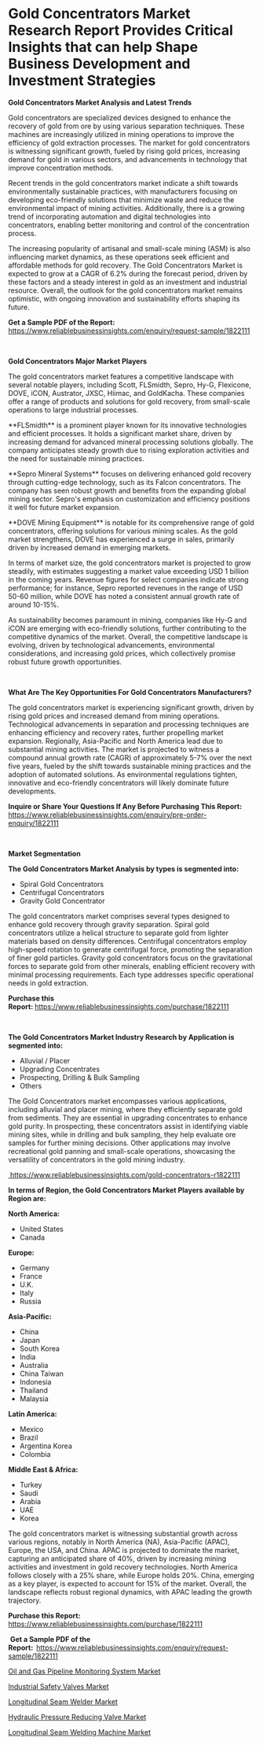 <p><h1>Gold Concentrators Market Research Report Provides Critical Insights that can help Shape Business Development and Investment Strategies</h1></p><p><strong>Gold Concentrators Market Analysis and Latest Trends</strong></p>
<p><p>Gold concentrators are specialized devices designed to enhance the recovery of gold from ore by using various separation techniques. These machines are increasingly utilized in mining operations to improve the efficiency of gold extraction processes. The market for gold concentrators is witnessing significant growth, fueled by rising gold prices, increasing demand for gold in various sectors, and advancements in technology that improve concentration methods.</p><p>Recent trends in the gold concentrators market indicate a shift towards environmentally sustainable practices, with manufacturers focusing on developing eco-friendly solutions that minimize waste and reduce the environmental impact of mining activities. Additionally, there is a growing trend of incorporating automation and digital technologies into concentrators, enabling better monitoring and control of the concentration process. </p><p>The increasing popularity of artisanal and small-scale mining (ASM) is also influencing market dynamics, as these operations seek efficient and affordable methods for gold recovery. The Gold Concentrators Market is expected to grow at a CAGR of 6.2% during the forecast period, driven by these factors and a steady interest in gold as an investment and industrial resource. Overall, the outlook for the gold concentrators market remains optimistic, with ongoing innovation and sustainability efforts shaping its future.</p></p>
<p><strong>Get a Sample PDF of the Report:&nbsp;</strong> <a href="https://www.reliablebusinessinsights.com/enquiry/request-sample/1822111?utm_campaign=950&utm_medium=2&utm_source=Github&utm_content=ia&utm_term=18022025&utm_id=gold-concentrators">https://www.reliablebusinessinsights.com/enquiry/request-sample/1822111</a></p>
<p>&nbsp;</p>
<p><strong>Gold Concentrators Major Market Players</strong></p>
<p><p>The gold concentrators market features a competitive landscape with several notable players, including Scott, FLSmidth, Sepro, Hy-G, Flexicone, DOVE, iCON, Austrator, JXSC, Hiimac, and GoldKacha. These companies offer a range of products and solutions for gold recovery, from small-scale operations to large industrial processes.</p><p>**FLSmidth** is a prominent player known for its innovative technologies and efficient processes. It holds a significant market share, driven by increasing demand for advanced mineral processing solutions globally. The company anticipates steady growth due to rising exploration activities and the need for sustainable mining practices.</p><p>**Sepro Mineral Systems** focuses on delivering enhanced gold recovery through cutting-edge technology, such as its Falcon concentrators. The company has seen robust growth and benefits from the expanding global mining sector. Sepro's emphasis on customization and efficiency positions it well for future market expansion.</p><p>**DOVE Mining Equipment** is notable for its comprehensive range of gold concentrators, offering solutions for various mining scales. As the gold market strengthens, DOVE has experienced a surge in sales, primarily driven by increased demand in emerging markets.</p><p>In terms of market size, the gold concentrators market is projected to grow steadily, with estimates suggesting a market value exceeding USD 1 billion in the coming years. Revenue figures for select companies indicate strong performance; for instance, Sepro reported revenues in the range of USD 50-60 million, while DOVE has noted a consistent annual growth rate of around 10-15%.</p><p>As sustainability becomes paramount in mining, companies like Hy-G and iCON are emerging with eco-friendly solutions, further contributing to the competitive dynamics of the market. Overall, the competitive landscape is evolving, driven by technological advancements, environmental considerations, and increasing gold prices, which collectively promise robust future growth opportunities.</p></p>
<p>&nbsp;</p>
<p><strong>What Are The Key Opportunities For Gold Concentrators Manufacturers?</strong></p>
<p><p>The gold concentrators market is experiencing significant growth, driven by rising gold prices and increased demand from mining operations. Technological advancements in separation and processing techniques are enhancing efficiency and recovery rates, further propelling market expansion. Regionally, Asia-Pacific and North America lead due to substantial mining activities. The market is projected to witness a compound annual growth rate (CAGR) of approximately 5-7% over the next five years, fueled by the shift towards sustainable mining practices and the adoption of automated solutions. As environmental regulations tighten, innovative and eco-friendly concentrators will likely dominate future developments.</p></p>
<p><strong>Inquire or Share Your Questions If Any Before Purchasing This Report:</strong> <a href="https://www.reliablebusinessinsights.com/enquiry/pre-order-enquiry/1822111?utm_campaign=950&utm_medium=2&utm_source=Github&utm_content=ia&utm_term=18022025&utm_id=gold-concentrators">https://www.reliablebusinessinsights.com/enquiry/pre-order-enquiry/1822111</a></p>
<p>&nbsp;</p>
<p><strong>Market Segmentation</strong></p>
<p><strong>The Gold Concentrators Market Analysis by types is segmented into:</strong></p>
<p><ul><li>Spiral Gold Concentrators</li><li>Centrifugal Concentrators</li><li>Gravity Gold Concentrator</li></ul></p>
<p><p>The gold concentrators market comprises several types designed to enhance gold recovery through gravity separation. Spiral gold concentrators utilize a helical structure to separate gold from lighter materials based on density differences. Centrifugal concentrators employ high-speed rotation to generate centrifugal force, promoting the separation of finer gold particles. Gravity gold concentrators focus on the gravitational forces to separate gold from other minerals, enabling efficient recovery with minimal processing requirements. Each type addresses specific operational needs in gold extraction.</p></p>
<p><strong>Purchase this Report:&nbsp;</strong><a href="https://www.reliablebusinessinsights.com/purchase/1822111?utm_campaign=950&utm_medium=2&utm_source=Github&utm_content=ia&utm_term=18022025&utm_id=gold-concentrators">https://www.reliablebusinessinsights.com/purchase/1822111</a></p>
<p>&nbsp;</p>
<p><strong>The Gold Concentrators Market Industry Research by Application is segmented into:</strong></p>
<p><ul><li>Alluvial / Placer</li><li>Upgrading Concentrates</li><li>Prospecting, Drilling & Bulk Sampling</li><li>Others</li></ul></p>
<p><p>The Gold Concentrators market encompasses various applications, including alluvial and placer mining, where they efficiently separate gold from sediments. They are essential in upgrading concentrates to enhance gold purity. In prospecting, these concentrators assist in identifying viable mining sites, while in drilling and bulk sampling, they help evaluate ore samples for further mining decisions. Other applications may involve recreational gold panning and small-scale operations, showcasing the versatility of concentrators in the gold mining industry.</p></p>
<p><a href="https://www.reliablebusinessinsights.com/gold-concentrators-r1822111?utm_campaign=950&utm_medium=2&utm_source=Github&utm_content=ia&utm_term=18022025&utm_id=gold-concentrators">&nbsp;https://www.reliablebusinessinsights.com/gold-concentrators-r1822111</a></p>
<p><strong>In terms of Region, the Gold Concentrators Market Players available by Region are:</strong></p>
<p>
    <p> <strong> North America: </strong>
        <ul>
            <li>United States</li>
            <li>Canada</li>
        </ul>
        </p> 
    <p> <strong> Europe: </strong>
        <ul>
            <li>Germany</li>
            <li>France</li>
            <li>U.K.</li>
            <li>Italy</li>
            <li>Russia</li>
        </ul>
        </p> 
    <p> <strong> Asia-Pacific: </strong>
        <ul>
            <li>China</li>
            <li>Japan</li>
            <li>South Korea</li>
            <li>India</li>
            <li>Australia</li>
            <li>China Taiwan</li>
            <li>Indonesia</li>
            <li>Thailand</li>
            <li>Malaysia</li>
        </ul>
        </p> 
    <p> <strong> Latin America: </strong>
        <ul>
            <li>Mexico</li>
            <li>Brazil</li>
            <li>Argentina Korea</li>
            <li>Colombia</li>
        </ul>
        </p> 
    <p> <strong> Middle East & Africa: </strong>
        <ul>
            <li>Turkey</li>
            <li>Saudi</li>
            <li>Arabia</li>
            <li>UAE</li>
            <li>Korea</li>
        </ul>
    </p>
    </p>
<p><p>The gold concentrators market is witnessing substantial growth across various regions, notably in North America (NA), Asia-Pacific (APAC), Europe, the USA, and China. APAC is projected to dominate the market, capturing an anticipated share of 40%, driven by increasing mining activities and investment in gold recovery technologies. North America follows closely with a 25% share, while Europe holds 20%. China, emerging as a key player, is expected to account for 15% of the market. Overall, the landscape reflects robust regional dynamics, with APAC leading the growth trajectory.</p></p>
<p><strong>Purchase this Report: </strong><a href="https://www.reliablebusinessinsights.com/purchase/1822111?utm_campaign=950&utm_medium=2&utm_source=Github&utm_content=ia&utm_term=18022025&utm_id=gold-concentrators">https://www.reliablebusinessinsights.com/purchase/1822111</a></p>
<p>&nbsp;<strong>Get a Sample PDF of the Report:&nbsp;&nbsp;</strong><a href="https://www.reliablebusinessinsights.com/enquiry/request-sample/1822111?utm_campaign=950&utm_medium=2&utm_source=Github&utm_content=ia&utm_term=18022025&utm_id=gold-concentrators">https://www.reliablebusinessinsights.com/enquiry/request-sample/1822111</a></p>
<p><strong></strong></p>
<p><p><a href="https://github.com/lateshab69/Market-Research-Report-List-1/blob/main/oil-and-gas-pipeline-monitoring-system-market.md?utm_campaign=950&utm_medium=2&utm_source=Github&utm_content=ia&utm_term=18022025&utm_id=gold-concentrators">Oil and Gas Pipeline Monitoring System Market</a></p><p><a href="https://github.com/hedbomkrahe/Market-Research-Report-List-1/blob/main/industrial-safety-valves-market.md?utm_campaign=950&utm_medium=2&utm_source=Github&utm_content=ia&utm_term=18022025&utm_id=gold-concentrators">Industrial Safety Valves Market</a></p><p><a href="https://github.com/rosalinebhakta48/Market-Research-Report-List-1/blob/main/longitudinal-seam-welder-market.md?utm_campaign=950&utm_medium=2&utm_source=Github&utm_content=ia&utm_term=18022025&utm_id=gold-concentrators">Longitudinal Seam Welder Market</a></p><p><a href="https://github.com/chongseney974/Market-Research-Report-List-1/blob/main/hydraulic-pressure-reducing-valve-market.md?utm_campaign=950&utm_medium=2&utm_source=Github&utm_content=ia&utm_term=18022025&utm_id=gold-concentrators">Hydraulic Pressure Reducing Valve Market</a></p><p><a href="https://github.com/nathaliehurles7142/Market-Research-Report-List-1/blob/main/longitudinal-seam-welding-machine-market.md?utm_campaign=950&utm_medium=2&utm_source=Github&utm_content=ia&utm_term=18022025&utm_id=gold-concentrators">Longitudinal Seam Welding Machine Market</a></p></p>